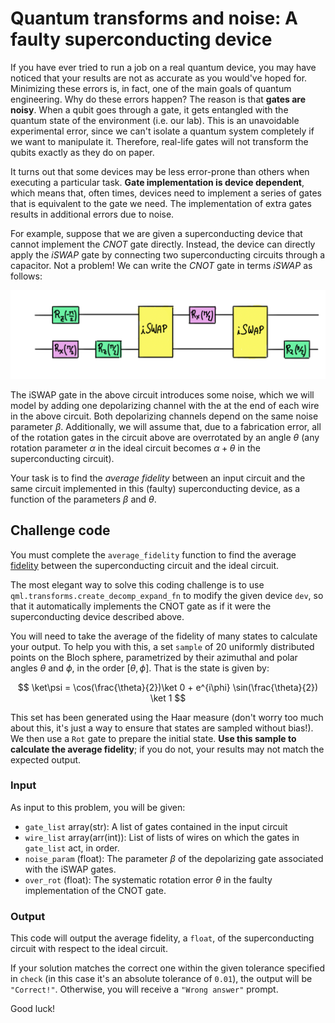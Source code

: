# Quantum transforms and noise: A faulty superconducting device

If you have ever tried to run a job on a real quantum device, you may have noticed that your results are not as accurate as you would've hoped for. Minimizing these errors is, in fact, one of the main goals of quantum engineering. Why do these errors happen? The reason is that **gates are noisy**. When a qubit goes through a gate, it gets entangled with the quantum state of the environment (i.e. our lab). This is an unavoidable experimental error, since we can't isolate a quantum system completely if we want to manipulate it. Therefore, real-life gates will not transform the qubits exactly as they do on paper.

It turns out that some devices may be less error-prone than others when executing a particular task. **Gate implementation is device dependent**, which means that, often times, devices need to implement a series of gates that is equivalent to the gate we need. The implementation of extra gates results in additional errors due to noise.

For example, suppose that we are given a superconducting device that cannot implement the _CNOT_ gate directly. Instead, the device can directly apply the _iSWAP_ gate by connecting two superconducting circuits through a capacitor. Not a problem! We can write the _CNOT_ gate in terms _iSWAP_ as follows:

![](../figs/dqt_circuit3.png)

The iSWAP gate in the above circuit introduces some noise, which we will model by adding one depolarizing channel with the at the end of each wire in the above circuit. Both depolarizing channels depend on the same noise parameter $\beta$. Additionally, we will assume that, due to a fabrication error, all of the rotation gates in the circuit above are overrotated by an angle $\theta$ (any rotation parameter $\alpha$ in the ideal circuit becomes $\alpha+\theta$ in the superconducting circuit).

Your task is to find the _average fidelity_ between an input circuit and the same circuit implemented in this (faulty) superconducting device, as a function of the parameters $\beta$ and $\theta$.

Challenge code
--------------

You must complete the `average_fidelity` function to find the average [fidelity](https://docs.pennylane.ai/en/stable/code/api/pennylane.math.fidelity.html?highlight=fidelity) between the superconducting circuit and the ideal circuit.

The most elegant way to solve this coding challenge is to use `qml.transforms.create_decomp_expand_fn` to modify the given device `dev`, so that it automatically implements the CNOT gate as if it were the superconducting device described above.

You will need to take the average of the fidelity of many states to calculate your output. To help you with this, a set `sample` of 20 uniformly distributed points on the Bloch sphere, parametrized by their azimuthal and polar angles $\theta$ and $\phi$, in the order $[\theta, \phi]$. That is the state is given by:

$$
\ket\psi = \cos(\frac{\theta}{2})\ket 0 + e^{i\phi} \sin(\frac{\theta}{2}) \ket 1
$$

This set has been generated using the Haar measure (don't worry too much about this, it's just a way to ensure that states are sampled without bias!). We then use a `Rot` gate to prepare the initial state. **Use this sample to calculate the average fidelity**; if you do not, your results may not match the expected output.

### Input

As input to this problem, you will be given:

*   `gate_list` array(str): A list of gates contained in the input circuit
*   `wire_list` array(arr(int)): List of lists of wires on which the gates in `gate_list` act, in order.
*   `noise_param` (float): The parameter $\beta$ of the depolarizing gate associated with the iSWAP gates.
*   `over_rot` (float): The systematic rotation error $\theta$ in the faulty implementation of the CNOT gate.

### Output

This code will output the average fidelity, a `float`, of the superconducting circuit with respect to the ideal circuit.

If your solution matches the correct one within the given tolerance specified in `check` (in this case it's an absolute tolerance of `0.01`), the output will be `"Correct!"`. Otherwise, you will receive a `"Wrong answer"` prompt.

Good luck!